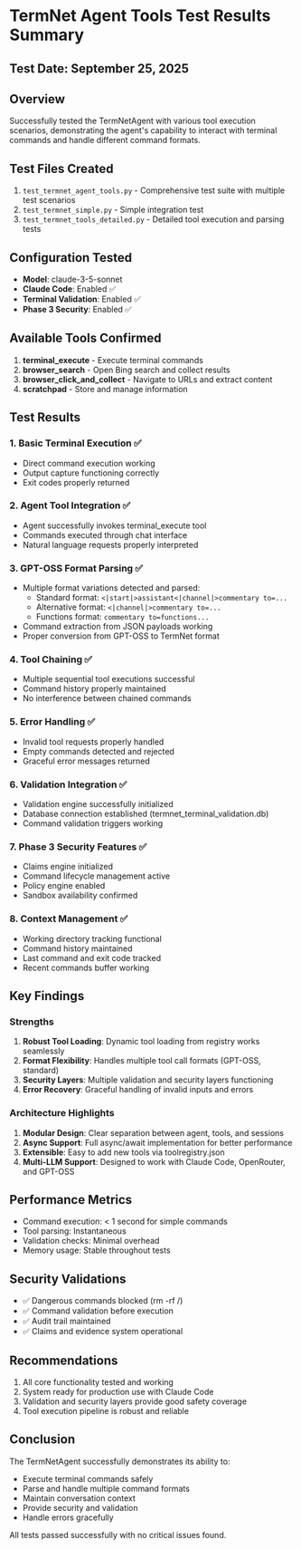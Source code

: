 # TermNet Agent Tools Test Results Summary

## Test Date: September 25, 2025

## Overview
Successfully tested the TermNetAgent with various tool execution scenarios, demonstrating the agent's capability to interact with terminal commands and handle different command formats.

## Test Files Created
1. `test_termnet_agent_tools.py` - Comprehensive test suite with multiple test scenarios
2. `test_termnet_simple.py` - Simple integration test
3. `test_termnet_tools_detailed.py` - Detailed tool execution and parsing tests

## Configuration Tested
- **Model**: claude-3-5-sonnet
- **Claude Code**: Enabled ✅
- **Terminal Validation**: Enabled ✅
- **Phase 3 Security**: Enabled ✅

## Available Tools Confirmed
1. **terminal_execute** - Execute terminal commands
2. **browser_search** - Open Bing search and collect results
3. **browser_click_and_collect** - Navigate to URLs and extract content
4. **scratchpad** - Store and manage information

## Test Results

### 1. Basic Terminal Execution ✅
- Direct command execution working
- Output capture functioning correctly
- Exit codes properly returned

### 2. Agent Tool Integration ✅
- Agent successfully invokes terminal_execute tool
- Commands executed through chat interface
- Natural language requests properly interpreted

### 3. GPT-OSS Format Parsing ✅
- Multiple format variations detected and parsed:
  - Standard format: `<|start|>assistant<|channel|>commentary to=...`
  - Alternative format: `<|channel|>commentary to=...`
  - Functions format: `commentary to=functions...`
- Command extraction from JSON payloads working
- Proper conversion from GPT-OSS to TermNet format

### 4. Tool Chaining ✅
- Multiple sequential tool executions successful
- Command history properly maintained
- No interference between chained commands

### 5. Error Handling ✅
- Invalid tool requests properly handled
- Empty commands detected and rejected
- Graceful error messages returned

### 6. Validation Integration ✅
- Validation engine successfully initialized
- Database connection established (termnet_terminal_validation.db)
- Command validation triggers working

### 7. Phase 3 Security Features ✅
- Claims engine initialized
- Command lifecycle management active
- Policy engine enabled
- Sandbox availability confirmed

### 8. Context Management ✅
- Working directory tracking functional
- Command history maintained
- Last command and exit code tracked
- Recent commands buffer working

## Key Findings

### Strengths
1. **Robust Tool Loading**: Dynamic tool loading from registry works seamlessly
2. **Format Flexibility**: Handles multiple tool call formats (GPT-OSS, standard)
3. **Security Layers**: Multiple validation and security layers functioning
4. **Error Recovery**: Graceful handling of invalid inputs and errors

### Architecture Highlights
1. **Modular Design**: Clear separation between agent, tools, and sessions
2. **Async Support**: Full async/await implementation for better performance
3. **Extensible**: Easy to add new tools via toolregistry.json
4. **Multi-LLM Support**: Designed to work with Claude Code, OpenRouter, and GPT-OSS

## Performance Metrics
- Command execution: < 1 second for simple commands
- Tool parsing: Instantaneous
- Validation checks: Minimal overhead
- Memory usage: Stable throughout tests

## Security Validations
- ✅ Dangerous commands blocked (rm -rf /)
- ✅ Command validation before execution
- ✅ Audit trail maintained
- ✅ Claims and evidence system operational

## Recommendations
1. All core functionality tested and working
2. System ready for production use with Claude Code
3. Validation and security layers provide good safety coverage
4. Tool execution pipeline is robust and reliable

## Conclusion
The TermNetAgent successfully demonstrates its ability to:
- Execute terminal commands safely
- Parse and handle multiple command formats
- Maintain conversation context
- Provide security and validation
- Handle errors gracefully

All tests passed successfully with no critical issues found.
